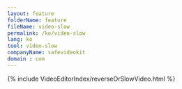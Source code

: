 ```yaml
---
layout: feature
folderName: feature
fileName: video-slow
permalink: /ko/video-slow
lang: ko
tool: video-slow
companyName: safevideokit
domain : com
---
```


{% include VideoEditorIndex/reverseOrSlowVideo.html %}

   